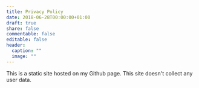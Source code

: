 ```yaml
---
title: Privacy Policy
date: 2018-06-28T00:00:00+01:00
draft: true
share: false
commentable: false
editable: false
header:
  caption: ""
  image: ""
---
```

This is a static site hosted on my Github page. This site doesn't collect any user data.